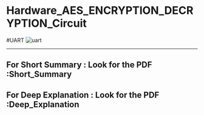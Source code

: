 # Hardware_AES_ENCRYPTION_DECRYPTION_Circuit
#UART
![uart](https://user-images.githubusercontent.com/26106126/143662757-8bb57dc8-4c05-4b02-869d-4f43e6124b68.JPG)


---------------------------------------------------------------------------------------------------------------
## For Short Summary    : Look for the PDF :Short_Summary

## For Deep Explanation : Look for the PDF :Deep_Explanation

